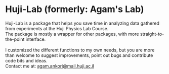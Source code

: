 # Huji-Lab (formerly: Agam's Lab)

Huji-Lab is a package that helps you save time in analyzing data gathered from experiments at the Huji Physics Lab Course.<br>
The package is mostly a wrapper for other packages, with more straight-to-the-point interface. <br><br>
I customized the different functions to my own needs, but you are more than welcome to suggest improvements, point out bugs and contribute code bits and ideas.<br>
Contact me at: agam.ankori@mail.huji.ac.il
